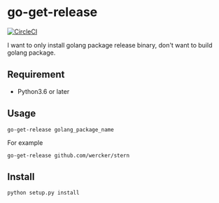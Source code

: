 # go-get-release

[![CircleCI](https://circleci.com/gh/shibataka000/go-get-release.svg?style=shield)](https://circleci.com/gh/shibataka000/go-get-release)

I want to only install golang package release binary, don't want to build golang package.

## Requirement
- Python3.6 or later

## Usage
```
go-get-release golang_package_name
```

For example

```
go-get-release github.com/wercker/stern
```

## Install
```
python setup.py install
```
